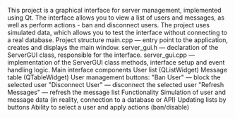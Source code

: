 This project is a graphical interface for server management, implemented using Qt.
The interface allows you to view a list of users and messages, as well as perform actions - ban and disconnect users.
The project uses simulated data, which allows you to test the interface without connecting to a real database.
Project structure
main.cpp — entry point to the application, creates and displays the main window.
server_gui.h — declaration of the ServerGUI class, responsible for the interface.
server_gui.cpp — implementation of the ServerGUI class methods, interface setup and event handling logic.
Main interface components
User list (QListWidget)
Message table (QTableWidget)
User management buttons:
"Ban User" — block the selected user
"Disconnect User" — disconnect the selected user
"Refresh Messages" — refresh the message list
Functionality
Simulation of user and message data (in reality, connection to a database or API)
Updating lists by buttons
Ability to select a user and apply actions (ban/disable)
